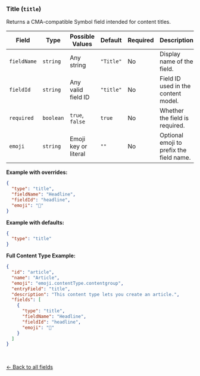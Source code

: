 ### Title (`title`)
Returns a CMA-compatible Symbol field intended for content titles.

| Field        | Type      | Possible Values     | Default     | Required | Description                                                                 |
|--------------|-----------|---------------------|-------------|----------|-----------------------------------------------------------------------------|
| `fieldName`  | `string`  | Any string          | `"Title"`   | No       | Display name of the field.                                                  |
| `fieldId`    | `string`  | Any valid field ID  | `"title"`   | No       | Field ID used in the content model.                                         |
| `required`   | `boolean` | `true`, `false`     | `true`      | No       | Whether the field is required.                                              |
| `emoji`      | `string`  | Emoji key or literal| `""`        | No       | Optional emoji to prefix the field name.                                    |

**Example with overrides:**

```json
{
  "type": "title",
  "fieldName": "Headline",
  "fieldId": "headline",
  "emoji": "📰"
}
```

**Example with defaults:**
```json
{
  "type": "title"
}
```

**Full Content Type Example:**
```json
{
  "id": "article",
  "name": "Article",
  "emoji": "emoji.contentType.contentgroup",
  "entryField": "title",
  "description": "This content type lets you create an article.",
  "fields": [
    {
      "type": "title",
      "fieldName": "Headline",
      "fieldId": "headline",
      "emoji": "📰"
    }
  ]
}
```

<br>

[<- Back to all fields](./README.md)

